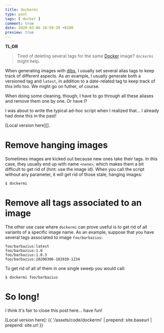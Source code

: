 ```yaml
---
title: dockermi
type: post
tags: [ docker ]
comment: true
date: 2020-03-06 18:59:39 +0100
preview: true
---
```


**TL;DR**

> Tired of deleting several tags for the same [Docker][] image? `dockermi`
> might help.

When generating images with [dibs][], I usually set several alias tags to
keep track of different aspects. As an example, I usually generate both a
versioned tag and `latest`, in addition to a date-related tag to keep track
of this info too. We might go on futher, of course.

When doing some cleaning, though, I have to go through all these aliases and
remove them one by one. Or have I?

I was about to write the typical ad-hoc script when I realized that... I
already had done this in the past!

<script src="https://gitlab.com/polettix/notechs/snippets/1948150.js"></script>

[Local version here][].


# Remove hanging images

Sometimes images are kicked out because new ones take their tags. In this
case, they usually end up with name `<none>`, which makes them a bit
difficult to get rid of (hint: use the image id). When you call the script
without any parameter, it will get rid of those stale, hanging images:

```shell
$ dockermi
```


# Remove all tags associated to an image

The other use case where `dockermi` can prove useful is to get rid of all
variants of a specific image name. As an example, suppose that you have
several tags associated to image `foo/barbazius`:

```
foo/barbazius:latest
foo/barbazius:1.0
foo/barbazius:1.0.3
foo/barbazius:20200306-102030-1234
```

To get rid of all of them in one single sweep you would call:

```shell
$ dockermi foo/barbazius
```

# So long!

I think it's fair to close this post here... have fun!


[Docker]: https://www.docker.com/
[dibs]: http://blog.polettix.it/hi-from-dibs/
[Local version here]: {{ '/assets/code/dockermi' | prepend: site.baseurl | prepend: site.url }}

